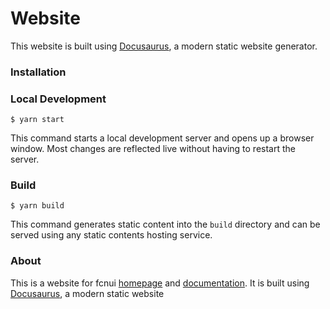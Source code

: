 # Website

This website is built using [Docusaurus](https://docusaurus.io/), a modern static website generator.

### Installation


### Local Development

```
$ yarn start
```

This command starts a local development server and opens up a browser window. Most changes are reflected live without having to restart the server.

### Build

```
$ yarn build
```

This command generates static content into the `build` directory and can be served using any static contents hosting service.

### About

This is a website for fcnui [homepage](https://fcnui.shoh.dev) and [documentation](https://fcnui.shoh.dev/docs/). It is built using [Docusaurus](https://docusaurus.io/), a modern static website  
